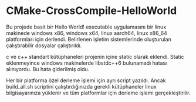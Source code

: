 # CMake-CrossCompile-HelloWorld

Bu projede basit bir Hello World! executable uygulamasını bir linux makinede windows x86, windows x64, linux aarch64, linux x86_64 platformları için derlendi. Belirlenen işletim sistemlerinde oluşturulan çalıştırabilir dosyalar çalıştırıldı.

c ve c++ standart kütüphaneleri projenin içine static olarak eklendi. Static eklenmeyince windows makinelerde libstdc++6 bulunamadı hatası alınıyordu. Bu hata giderilmiş oldu.

Her bir platforma özel derleme işlemi için ayrı script yazıldı. Ancak build_all.sh scriptini çalıştırdığınızda gerekli kütüphaneler linux bilgisayarınıza yüklenir ve tüm platformlar için derleme işlemi gerçekleştirilir.
